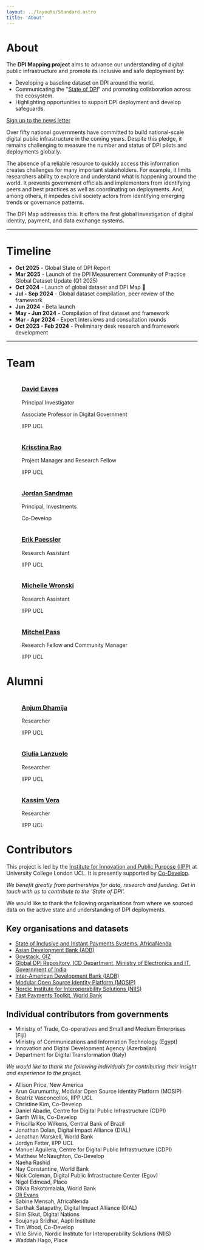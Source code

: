 ```yaml
---
layout: ../layouts/Standard.astro
title: 'About'
---
```


# About

The **DPI Mapping project** aims to advance our understanding of digital public infrastructure and promote its inclusive and safe deployment by:

- Developing a baseline dataset on DPI around the world.
- Communicating the "[State of DPI](/global-state-of-dpi/)" and promoting collaboration across the ecosystem.
- Highlighting opportunities to support DPI deployment and develop safeguards.

<div class="text-center py-4">
  <a href="https://forms.gle/dhoXGR9M6fVAoDKt7" class="button-blue">
    Sign up to the news letter
  </a>
</div>

Over fifty national governments have committed to build national-scale digital public infrastructure in the coming years. Despite this pledge, it remains challenging to measure the number and status of DPI pilots and deployments globally. 

The absence of a reliable resource to quickly access this information creates challenges for many important stakeholders. For example, it limits researchers ability to explore and understand what is happening around the world. It prevents government officials and implementors from identifying peers and best practices as well as coordinating on deployments. And, among others, it impedes civil society actors from identifying emerging trends or governance patterns.

The DPI Map addresses this. It offers the first global investigation of digital identity, payment, and data exchange systems.

---

# Timeline

- **Oct 2025** - Global State of DPI Report
- **Mar 2025** - Launch of the DPI Measurement Community of Practice Global Dataset Update (Q1 2025)
- **Oct 2024** - Launch of global dataset and DPI Map 🚀
- **Jul - Sep 2024** - Global dataset compilation, peer review of the framework
- **Jun 2024** - Beta launch
- **May - Jun 2024** - Compilation of first dataset and framework
- **Mar - Apr 2024** - Expert interviews and consultation rounds
- **Oct 2023 - Feb 2024** - Preliminary desk research and framework development


---

# Team

<div class="grid gap-3 grid-cols-2 md:grid-cols-3 lg:grid-cols-6 lg:-mx-30 content-start">

<figure>
  <img src="/about/_david.jpg" alt="" />
  <figcaption>

  ### [David Eaves](https://profiles.ucl.ac.uk/89749-david-eaves)

  Principal Investigator

  Associate Professor in Digital Government

  IIPP UCL

  </figcaption>
</figure>


<figure>
  <img src="/about/_krisstina.jpg" alt="" />
  <figcaption>

### [Krisstina Rao](https://de.linkedin.com/in/krisstina-rao)

Project Manager and Research Fellow

IIPP UCL

  </figcaption>
</figure>


<figure>
  <img src="/about/_jordan.jpg" alt="" />
  <figcaption>

### [Jordan Sandman](https://www.codevelop.fund/team)

Principal, Investments

Co-Develop

  </figcaption>
</figure>


<figure>
  <img src="/about/_erik.jpg" alt="" />
  <figcaption>

### [Erik Paessler](https://www.linkedin.com/in/erik-paessler/)

Research Assistant

IIPP UCL

  </figcaption>
</figure>


<figure>
  <img src="/about/_michelle.jpg" alt="" />
  <figcaption>

### [Michelle Wronski](https://www.linkedin.com/in/michelle-wronski-464006164/)

Research Assistant

IIPP UCL

  </figcaption>
</figure>


<figure>
  <img src="/about/_mitchel.jpg" alt="" />
  <figcaption>

### [Mitchel Pass](https://www.linkedin.com/in/mitch-alexander-52524b159/)

Research Fellow and Community Manager

IIPP UCL

  </figcaption>
</figure>


</div>


# Alumni

<div class="grid gap-3 grid-cols-2 md:grid-cols-3 lg:grid-cols-6 lg:-mx-30 content-start">

<figure>
  <img src="/about/_anjum.jpg" alt="" />
  <figcaption>

### [Anjum Dhamija](https://www.linkedin.com/in/anjum-dhamija/)

Researcher

IIPP UCL

  </figcaption>
</figure>


<figure>
  <img src="/about/_giulia.jpg" alt="" />
  <figcaption>

### [Giulia Lanzuolo](https://www.linkedin.com/in/giulialanzuolo/)

Researcher

IIPP UCL

  </figcaption>
</figure>


<figure>
  <img src="/about/_kassim.jpg" alt="" />
  <figcaption>

### [Kassim Vera](https://www.linkedin.com/in/kassimvera/)

Researcher

IIPP UCL

  </figcaption>
</figure>

</div>


# Contributors

This project is led by the [Institute for Innovation and Public Purpose (IIPP)](https://www.ucl.ac.uk/bartlett/public-purpose/ucl-institute-innovation-and-public-purpose) at University College London UCL. It is presently supported by [Co-Develop](https://www.codevelop.fund/).

_We benefit greatly from partnerships for data, research and funding. Get in touch with us to contribute to the ‘State of DPI’._

We would like to thank the following organisations from where we sourced data on the active state and understanding of DPI deployments.

## Key organisations and datasets

- [State of Inclusive and Instant Payments Systems, AfricaNenda](https://www.africanenda.org/en/siips2023)
- [Asian Development Bank (ADB)](https://www.adb.org/)
- [Govstack, GIZ](https://www.govstack.global/)
- [Global DPI Repository, ICD Department, Ministry of Electronics and IT, Government of India](https://www.dpi.global/home)
- [Inter-American Development Bank (IADB)](https://www.iadb.org/en)
- [Modular Open Source Identity Platform (MOSIP)](https://www.mosip.io/)
- [Nordic Institute for Interoperability Solutions (NIIS)](https://www.niis.org/)
- [Fast Payments Toolkit, World Bank](https://fastpayments.worldbank.org/)

## Individual contributors from governments

- Ministry of Trade, Co-operatives and Small and Medium Enterprises (Fiji)
- Ministry of Communications and Information Technology (Egypt)
- Innovation and Digital Development Agency (Azerbaijan)
- Department for Digital Transformation (Italy)

_We would like to thank the following individuals for contributing their insight and experience to the project._

- Allison Price, New America
- Arun Gurumurthy, Modular Open Source Identity Platform (MOSIP)
- Beatriz Vasconcellos, IIPP UCL
- Christine Kim, Co-Develop
- Daniel Abadie, Centre for Digital Public Infrastructure (CDPI)
- Garth Willis, Co-Develop
- Priscilla Koo Wilkens, Central Bank of Brazil
- Jonathan Dolan, Digital Impact Alliance (DIAL)
- Jonathan Marskell, World Bank
- Jordyn Fetter, IIPP UCL
- Manuel Aguilera, Centre for Digital Public Infrastructure (CDPI)
- Matthew McNaughton, Co-Develop
- Naeha Rashid
- Nay Constantine, World Bank
- Nick Coleman, Digital Public Infrastructure Center (Egov)
- Nigel Edmead, Place
- Olivia Rakotomalala, World Bank
- [Oli Evans](https://oli.zilla.org.uk)
- Sabine Mensah, AfricaNenda
- Sarthak Satapathy, Digital Impact Alliance (DIAL)
- Siim Sikut, Digital Nations
- Soujanya Sridhar, Aapti Institute
- Tim Wood, Co-Develop
- Ville Sirviö, Nordic Institute for Interoperability Solutions (NIIS)
- Waddah Hago, Place

